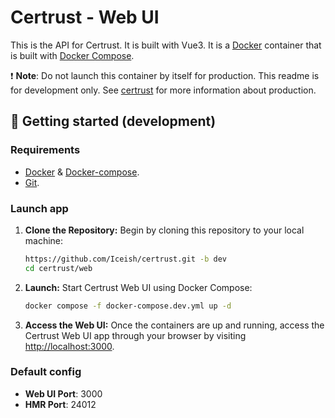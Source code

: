 # Certrust - Web UI

This is the API for Certrust. It is built with Vue3. It is a [Docker](https://www.docker.com/) container that is built with [Docker Compose](https://docs.docker.com/compose/).

❗ **Note**: Do not launch this container by itself for production. This readme is for development only. See [certrust](../README.md) for more information about production.

## 🚀 Getting started (development)

### Requirements
- [Docker](https://docs.docker.com/engine/install/) & [Docker-compose](https://docs.docker.com/compose/install/).
- [Git](https://git-scm.com/book/en/v2/Getting-Started-Installing-Git).

### Launch app

1. **Clone the Repository:** Begin by cloning this repository to your local machine:

   ```bash
   https://github.com/Iceish/certrust.git -b dev
   cd certrust/web
   ```

2. **Launch:** Start Certrust Web UI using Docker Compose:
   ```bash
   docker compose -f docker-compose.dev.yml up -d
   ```
3. **Access the Web UI:** Once the containers are up and running, access the Certrust Web UI app through your browser by visiting [http://localhost:3000](http://localhost:3000).

### Default config

- **Web UI Port**: 3000
- **HMR Port**: 24012
